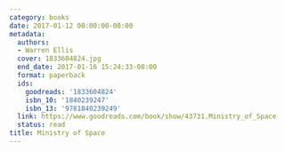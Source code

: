 ```yaml
---
category: books
date: 2017-01-12 00:00:00-08:00
metadata:
  authors:
  - Warren Ellis
  cover: 1833604824.jpg
  end_date: 2017-01-16 15:24:33-08:00
  format: paperback
  ids:
    goodreads: '1833604824'
    isbn_10: '1840239247'
    isbn_13: '9781840239249'
  link: https://www.goodreads.com/book/show/43731.Ministry_of_Space
  status: read
title: Ministry of Space
---
```

